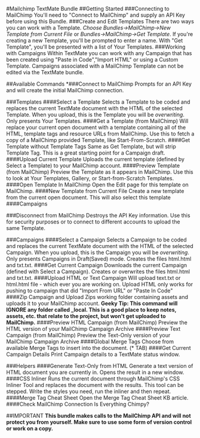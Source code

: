 #Mailchimp TextMate Bundle
##Getting Started
###Connecting to MailChimp
You'll need to "Connect to MailChimp" and supply an API Key before using this Bundle.
###Create and Edit Templates
There are two ways you can work with a Template. *Choose Bundles->MailChimp->New Template from Current File* or *Bundles->MailChimp->Get Template*. If you're creating a new Template, you'll be prompted to enter a name. With "Get Template", you'll be presented with a list of Your Templates.
###Working with Campaigns
Within TextMate you can work with any Campaign that has been created using "Paste in Code","Import HTML" or using a Custom Template. Campaigns associated with a MailChimp Template can not be edited via the TextMate bundle.

##Available Commands
*###Connect to MailChimp
Prompts for an API Key and will create the initial MailChimp connection.

###Templates
####Select a Template
Selects a Template to be coded and replaces the current TextMate document with the HTML of the selected Template. When you upload, this is the Template you will be *overwriting*. Only presents Your Templates.
####Get a Template (from MailChimp)
Will replace your current open document with a template containing all of the HTML, template tags and resource URLs from MailChimp. Use this to fetch a copy of a MailChimp provided Template, like Start-From-Scratch.
####Get Template without Template Tags
Same as Get Template, but will strip Template Tag. This is a great starting point for a Campaign draft.
####Upload Current Template
Uploads the current template (defined by Select a Template) to your MailChimp account.
####Preview Template (from MailChimp)
Preview the Template as it appears in MailChimp. Use this to look at Your Templates, Gallery, or Start-from-Scratch Templates.
####Open Template In MailChimp
Open the Edit page for this template on MailChimp.
####New Template from Current File
Create a new template from the current open document. This will also select this template
####Campaigns

###Disconnect from MailChimp
Destroys the API Key information. Use this for security purposes or to connect to different accounts to upload the same Template.

###Campaigns
####Select a Campaign
Selects a Campaign to be coded and replaces the current TextMate document with the HTML of the selected Campaign. When you upload, this is the Campaign you will be *overwriting*. Only presents Campaigns in Draft(Saved) mode. Creates the files html.html and txt.txt.
####Get Current Campaign
Downloads the current Campaign (defined with Select a Campaign). Creates or overwrites the files html.html and txt.txt.
####Upload HTML or Text Campaign
Will upload text.txt or html.html file - which ever you are working on. Upload HTML only works for pushing to campaign that did "Import From URL" or "Paste In Code"
####Zip Campaign and Upload
Zips working folder containing assets and uploads it to your MailChimp account.
**Geeky Tip: This command will IGNORE any folder called \_local. This is a good place to keep notes, assets, etc. that relate to the project, but won't get uploaded to MailChimp.**
####Preview HTML Campaign (from MailChimp)
Preview the HTML version of your MailChimp Campaign Archive
####Preview Text Campaign (from MailChimp)
Preview the Text-Only version of your MailChimp Campaign Archive
####Global Merge Tags
Choose from available Merge Tags to insert into the document. (* TAB)
####Get Current Campaign Details
Print Campaign details to a TextMate status window.
   
###Helpers
####Generate Text-Only from HTML
Generate a text version of HTML document you are currently in. Opens the result in a new window.
####CSS Inliner
Runs the current document through MailChimp's CSS Inliner Tool and replaces the document with the results. This tool can be stepped. Write the styles you need, run the inliner and then repeat.
####Merge Tag Cheat Sheet
Open the Merge Tag Cheat Sheet KB article.
####Check MailChimp Connection
Is Everything Chimpy?

##IMPORTANT
**This bundle makes calls to the MailChimp API and will not protect you from yourself. Make sure to use some form of version control or work on a copy.**